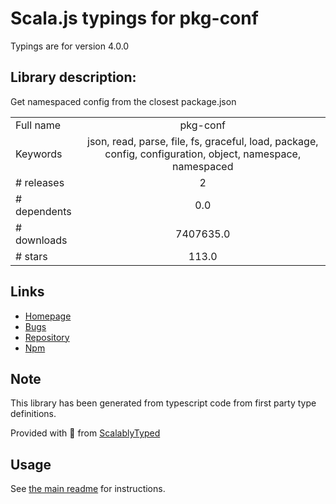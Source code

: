
# Scala.js typings for pkg-conf

Typings are for version 4.0.0

## Library description:
Get namespaced config from the closest package.json

|                    |                 |
| ------------------ | :-------------: |
| Full name          | pkg-conf |
| Keywords           | json, read, parse, file, fs, graceful, load, package, config, configuration, object, namespace, namespaced |
| # releases         | 2 |
| # dependents       | 0.0 |
| # downloads        | 7407635.0 |
| # stars            | 113.0 |

## Links
- [Homepage](https://github.com/sindresorhus/pkg-conf#readme)
- [Bugs](https://github.com/sindresorhus/pkg-conf/issues)
- [Repository](https://github.com/sindresorhus/pkg-conf)
- [Npm](https://www.npmjs.com/package/pkg-conf)
    


## Note
This library has been generated from typescript code from first party type definitions.

Provided with :purple_heart: from [ScalablyTyped](https://github.com/oyvindberg/ScalablyTyped)

## Usage
See [the main readme](../../readme.md) for instructions.



